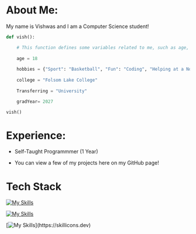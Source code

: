  # About Me:

My name is Vishwas and I am a Computer Science student!

```python
def vish():

    # This function defines some variables related to me, such as age, hobbies, college, graduation year, and transferring status.
    
    age = 18
        
    hobbies = {"Sport": "Basketball", "Fun": "Coding", "Helping at a Non-Profit Organization": "BAPS Charities"}
        
    college = "Folsom Lake College"
        
    Transferring = "University"

    gradYear= 2027

vish()
```
# Experience:

* Self-Taught Programmmer (1 Year) 
    
* You can view a few of my projects here on my GitHub page!

# Tech Stack
[![My Skills](https://skillicons.dev/icons?i=js,html,css,tailwind,react)](https://skillicons.dev)

[![My Skills](https://skillicons.dev/icons?i=py,cpp,lua,vscode,replit,discord)](https://skillicons.dev)

[![My Skills](https://skillicons.dev/icons?i=unity,ps,)](https://skillicons.dev)
